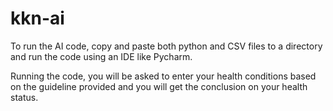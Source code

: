 # kkn-ai

To run the AI code, copy and paste both python and CSV files to a directory and run the code using an IDE like Pycharm.

Running the code, you will be asked to enter your health conditions based on the guideline provided and you will get the conclusion on your health status.
